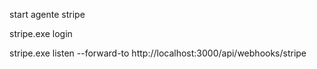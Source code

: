 start agente stripe

stripe.exe login

stripe.exe listen --forward-to http://localhost:3000/api/webhooks/stripe